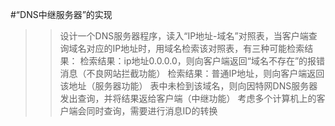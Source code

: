 #“DNS中继服务器”的实现
>>设计一个DNS服务器程序，读入“IP地址-域名”对照表，当客户端查询域名对应的IP地址时，用域名检索该对照表，有三种可能检索结果：
  检索结果：ip地址0.0.0.0，则向客户端返回“域名不存在”的报错消息（不良网站拦截功能）
  检索结果：普通IP地址，则向客户端返回该地址（服务器功能）
  表中未检到该域名，则向因特网DNS服务器发出查询，并将结果返给客户端（中继功能）
  >考虑多个计算机上的客户端会同时查询，需要进行消息ID的转换
